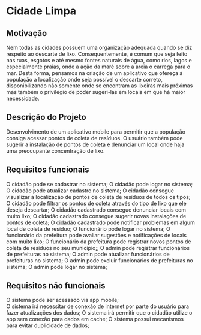 # Cidade Limpa

## Motivação
	 	 	 	
  Nem todas as cidades possuem uma organização adequada quando se diz respeito ao descarte de lixo. Consequentemente, é comum que seja feito nas ruas, esgotos e até mesmo fontes naturais de água, como rios, lagos e especialmente praias, onde a ação da maré sobre a areia o carrega para o mar. Desta forma, pensamos na criação de um aplicativo que ofereça à população a localização onde seja possível o descarte correto, disponibilizando não somente onde se encontram as lixeiras mais próximas mas também o privilégio de poder sugeri-las em locais em que há maior necessidade.

## Descrição do Projeto

  Desenvolvimento de um aplicativo mobile para permitir que a população consiga acessar pontos de coleta de resíduos. O usuário também pode sugerir a instalação de pontos de coleta e denunciar um local onde haja uma preocupante concentração de lixo.

## Requisitos funcionais
	
O cidadão pode se cadastrar no sistema;
O cidadão pode logar no sistema;
O cidadão pode atualizar cadastro no sistema;
O cidadão consegue visualizar a localização de pontos de coleta de resíduos de todos os tipos;
O cidadão pode filtrar os pontos de coleta através do tipo de lixo que ele deseja descartar;
O cidadão cadastrado consegue denunciar locais com muito lixo;
O cidadão cadastrado consegue sugerir novas instalações de pontos de coleta;
O cidadão cadastrado pode notificar problemas em algum local de coleta de resíduo;
O funcionário pode logar no sistema;
O funcionário da prefeitura pode avaliar sugestões e notificações de locais com muito lixo;
O funcionário da prefeitura pode registrar novos pontos de coleta de resíduos no seu município;;
O admin pode registrar funcionários de prefeituras no sistema;
O admin pode atualizar funcionários de prefeituras no sistema;
O admin pode excluir funcionários de prefeituras no sistema;
O admin pode logar no sistema;

## Requisitos não funcionais

O sistema pode ser acessado via app mobile;<br/>
O sistema irá necessitar de conexão de internet por parte do usuário para fazer atualizações dos dados;
O sistema irá permitir que o cidadão utilize o app sem conexão para dados em cache;
O sistema possui mecanismos para evitar duplicidade de dados;

